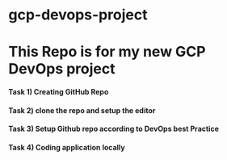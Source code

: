 # gcp-devops-project

# This Repo is for my new GCP DevOps project 


#### Task 1) Creating GitHub Repo 
#### Task 2) clone the repo and setup the editor 
#### Task 3) Setup Github repo according to DevOps best Practice 
#### Task 4) Coding application locally 